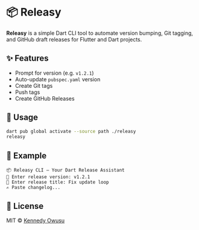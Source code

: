 # 📦 Releasy

**Releasy** is a simple Dart CLI tool to automate version bumping, Git tagging, and GitHub draft releases for Flutter and Dart projects.

## ✨ Features

- Prompt for version (e.g. `v1.2.1`)
- Auto-update `pubspec.yaml` version
- Create Git tags
- Push tags
- Create GitHub Releases

## 🚀 Usage

```bash
dart pub global activate --source path ./releasy
releasy
```

## 🧪 Example

```
📦 Releasy CLI — Your Dart Release Assistant
🔖 Enter release version: v1.2.1
📝 Enter release title: Fix update loop
✍️ Paste changelog...
```

## 📄 License

MIT © [Kennedy Owusu](https://github.com/kennedyowusu)